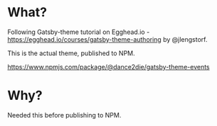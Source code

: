 # What?

Following Gatsby-theme tutorial on Egghead.io - https://egghead.io/courses/gatsby-theme-authoring by @jlengstorf.

This is the actual theme, published to NPM.

https://www.npmjs.com/package/@dance2die/gatsby-theme-events

# Why?

Needed this before publishing to NPM.
